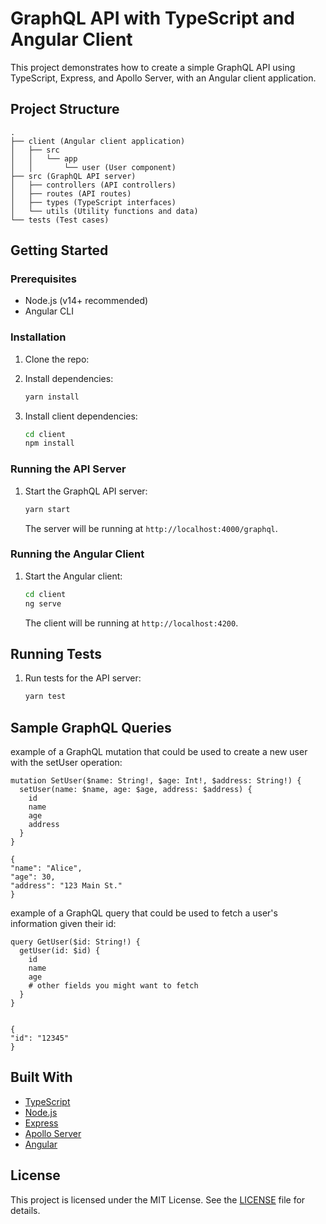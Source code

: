 # GraphQL API with TypeScript and Angular Client

This project demonstrates how to create a simple GraphQL API using TypeScript, Express, and Apollo Server, with an
Angular client application.

## Project Structure

```
.
├── client (Angular client application)
│   ├── src
│   │   └── app
│   │       └── user (User component)
├── src (GraphQL API server)
│   ├── controllers (API controllers)
│   ├── routes (API routes)
│   ├── types (TypeScript interfaces)
│   └── utils (Utility functions and data)
└── tests (Test cases)
```

## Getting Started

### Prerequisites

- Node.js (v14+ recommended)
- Angular CLI

### Installation

1. Clone the repo:

2. Install dependencies:

   ```bash
   yarn install
   ```

3. Install client dependencies:

   ```bash
   cd client
   npm install
   ```

### Running the API Server

1. Start the GraphQL API server:

   ```bash
   yarn start
   ```

   The server will be running at `http://localhost:4000/graphql`.

### Running the Angular Client

1. Start the Angular client:

   ```bash
   cd client
   ng serve
   ```

   The client will be running at `http://localhost:4200`.

## Running Tests

1. Run tests for the API server:

   ```bash
   yarn test
   ```

## Sample GraphQL Queries
example of a GraphQL mutation that could be used to create a new user with the setUser operation:

```
mutation SetUser($name: String!, $age: Int!, $address: String!) {
  setUser(name: $name, age: $age, address: $address) {
    id
    name
    age
    address
  }
}

{
"name": "Alice",
"age": 30,
"address": "123 Main St."
}
```
example of a GraphQL query that could be used to fetch a user's information given their id:

```
query GetUser($id: String!) {
  getUser(id: $id) {
    id
    name
    age
    # other fields you might want to fetch
  }
}


{
"id": "12345"
}
```

## Built With

- [TypeScript](https://www.typescriptlang.org/)
- [Node.js](https://nodejs.org/)
- [Express](https://expressjs.com/)
- [Apollo Server](https://www.apollographql.com/docs/apollo-server/)
- [Angular](https://angular.io/)

## License

This project is licensed under the MIT License. See the [LICENSE](LICENSE) file for details.